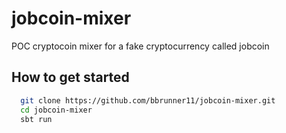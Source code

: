 # jobcoin-mixer
POC cryptocoin mixer for a fake cryptocurrency called jobcoin


## How to get started

```bash
  git clone https://github.com/bbrunner11/jobcoin-mixer.git
  cd jobcoin-mixer
  sbt run
```
